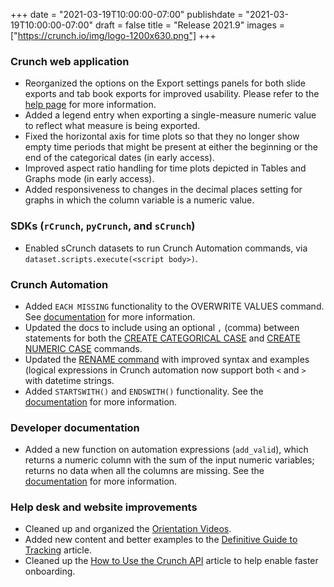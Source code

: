 +++
date = "2021-03-19T10:00:00-07:00"
publishdate = "2021-03-19T10:00:00-07:00"
draft = false
title = "Release 2021.9"
images = ["https://crunch.io/img/logo-1200x630.png"]
+++

### Crunch web application

- Reorganized the options on the Export settings panels for both slide exports and tab book exports for improved usability. Please refer to the [help page](https://help.crunch.io/hc/en-us/articles/360040498732-Exporting-Tab-Books#toc1) for more information.
- Added a legend entry when exporting a single-measure numeric value to reflect what measure is being exported.
- Fixed the horizontal axis for time plots so that they no longer show empty time periods that might be present at either the beginning or the end of the categorical dates (in early access).
- Improved aspect ratio handling for time plots depicted in Tables and Graphs mode (in early access).
- Added responsiveness to changes in the decimal places setting for graphs in which the column variable is a numeric value.

### SDKs (`rCrunch`, `pyCrunch`, and `sCrunch`)

- Enabled sCrunch datasets to run Crunch Automation commands, via `dataset.scripts.execute(<script body>)`.

### Crunch Automation

- Added `EACH MISSING` functionality to the OVERWRITE VALUES command. See [documentation](https://help.crunch.io/hc/en-us/articles/360057819011-OVERWRITE-VALUES-command) for more information.
- Updated the docs to include using an optional `,` (comma) between statements for both the [CREATE CATEGORICAL CASE](https://help.crunch.io/hc/en-us/articles/360042039192-CREATE-CATEGORICAL-CASE-command) and [CREATE NUMERIC CASE](https://help.crunch.io/hc/en-us/articles/360045656352-CREATE-NUMERIC-CASE-command) commands.
- Updated the [RENAME command](https://help.crunch.io/hc/en-us/articles/360042247331-RENAME-command) with improved syntax and examples (logical expressions in Crunch automation now support both `<` and `>` with datetime strings.
- Added `STARTSWITH()` and `ENDSWITH()` functionality. See the [documentation](https://help.crunch.io/hc/en-us/articles/360041769292#toc7) for more information.

### Developer documentation

- Added a new function on automation expressions (`add_valid`), which returns a numeric column with the sum of the input numeric variables; returns no data when all the columns are missing. See the [documentation](https://help.crunch.io/hc/en-us/articles/360042411792#toc8) for more information.

### Help desk and website improvements

- Cleaned up and organized the [Orientation Videos](https://help.crunch.io/hc/en-us/articles/360040498012-Orientation-videos).
- Added new content and better examples to the [Definitive Guide to Tracking](https://help.crunch.io/hc/en-us/articles/360052195131-The-Definitive-Guide-to-Tracking) article.
- Cleaned up the [How to Use the Crunch API](https://help.crunch.io/hc/en-us/articles/360042695251-How-to-Use-the-Crunch-API) article to help enable faster onboarding.
